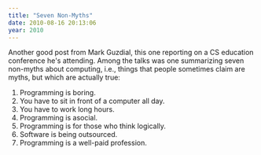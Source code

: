 ```yaml
---
title: "Seven Non-Myths"
date: 2010-08-16 20:13:06
year: 2010
---
```

Another good post from Mark Guzdial, this one reporting on a CS education conference he's attending. Among the talks was one summarizing seven non-myths about computing, i.e., things that people sometimes claim are myths, but which are actually true:
<ol>
  <li>Programming is boring.</li>
  <li>You have to sit in front of a computer all day.</li>
  <li>You have to work long hours.</li>
  <li>Programming is asocial.</li>
  <li>Programming is for those who think logically.</li>
  <li>Software is being outsourced.</li>
  <li>Programming is a well-paid profession.</li>
</ol>
